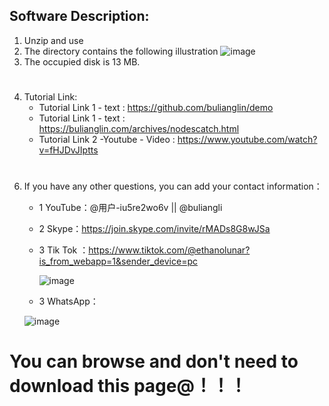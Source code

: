 ## Software Description:

  1. Unzip and use
  3. The directory contains the following illustration
         ![image](https://github.com/user-attachments/assets/a633e834-8e4e-4755-ab04-c914e9f82387)
  4. The occupied disk is 13 MB.
  #
  4. Tutorial Link:
     * Tutorial Link 1 - text   :  https://github.com/bulianglin/demo
     * Tutorial Link 1 - text   :  https://bulianglin.com/archives/nodescatch.html
     * Tutorial Link 2 -Youtube  - Video  :  https://www.youtube.com/watch?v=fHJDvJIptts

#
    


6. If you have any other questions, you can add your contact information：
   * 1 YouTube：@用户-iu5re2wo6v || @buliangli
   * 2 Skype：https://join.skype.com/invite/rMADs8G8wJSa
   * 3 Tik Tok ：https://www.tiktok.com/@ethanolunar?is_from_webapp=1&sender_device=pc
     
     ![image](https://github.com/user-attachments/assets/c3f23a48-46db-4e30-b4e0-61bb50561897)

   * 3 WhatsApp：
     
   ![image](https://github.com/user-attachments/assets/cd842851-df64-45ff-944b-55a3650ac3e1)
                

# You can browse and don't need to download this page@！！！

